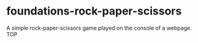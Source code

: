 # foundations-rock-paper-scissors
A simple rock-paper-scissors game played on the console of a webpage. TOP
